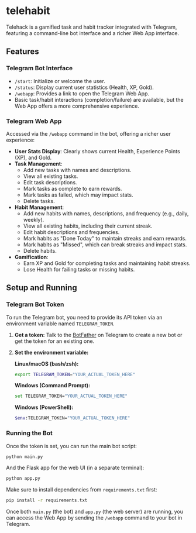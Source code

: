 # telehabit

Telehack is a gamified task and habit tracker integrated with Telegram, featuring a command-line bot interface and a richer Web App interface.

## Features

### Telegram Bot Interface
- `/start`: Initialize or welcome the user.
- `/status`: Display current user statistics (Health, XP, Gold).
- `/webapp`: Provides a link to open the Telegram Web App.
- Basic task/habit interactions (completion/failure) are available, but the Web App offers a more comprehensive experience.

### Telegram Web App
Accessed via the `/webapp` command in the bot, offering a richer user experience:
- **User Stats Display**: Clearly shows current Health, Experience Points (XP), and Gold.
- **Task Management**:
    - Add new tasks with names and descriptions.
    - View all existing tasks.
    - Edit task descriptions.
    - Mark tasks as complete to earn rewards.
    - Mark tasks as failed, which may impact stats.
    - Delete tasks.
- **Habit Management**:
    - Add new habits with names, descriptions, and frequency (e.g., daily, weekly).
    - View all existing habits, including their current streak.
    - Edit habit descriptions and frequencies.
    - Mark habits as "Done Today" to maintain streaks and earn rewards.
    - Mark habits as "Missed", which can break streaks and impact stats.
    - Delete habits.
- **Gamification**:
    - Earn XP and Gold for completing tasks and maintaining habit streaks.
    - Lose Health for failing tasks or missing habits.

## Setup and Running

### Telegram Bot Token

To run the Telegram bot, you need to provide its API token via an environment variable named `TELEGRAM_TOKEN`.

1.  **Get a token:** Talk to the [BotFather](https://t.me/botfather) on Telegram to create a new bot or get the token for an existing one.
2.  **Set the environment variable:**

    **Linux/macOS (bash/zsh):**
    ```bash
    export TELEGRAM_TOKEN="YOUR_ACTUAL_TOKEN_HERE"
    ```

    **Windows (Command Prompt):**
    ```bash
    set TELEGRAM_TOKEN="YOUR_ACTUAL_TOKEN_HERE"
    ```

    **Windows (PowerShell):**
    ```bash
    $env:TELEGRAM_TOKEN="YOUR_ACTUAL_TOKEN_HERE"
    ```

### Running the Bot
Once the token is set, you can run the main bot script:
```bash
python main.py
```
And the Flask app for the web UI (in a separate terminal):
```bash
python app.py
```
Make sure to install dependencies from `requirements.txt` first:
```bash
pip install -r requirements.txt
```

Once both `main.py` (the bot) and `app.py` (the web server) are running, you can access the Web App by sending the `/webapp` command to your bot in Telegram.
